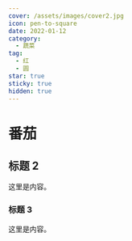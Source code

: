 ```yaml
---
cover: /assets/images/cover2.jpg
icon: pen-to-square
date: 2022-01-12
category:
  - 蔬菜
tag:
  - 红
  - 圆
star: true
sticky: true
hidden: true
---
```


# 番茄

## 标题 2

这里是内容。

### 标题 3

这里是内容。

